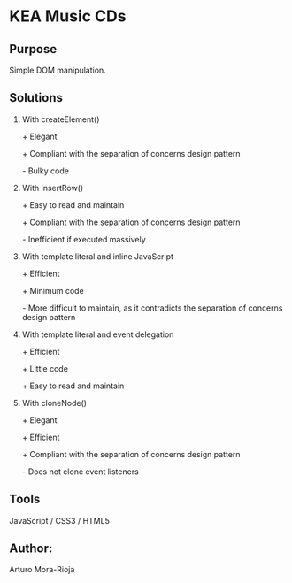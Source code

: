 # KEA Music CDs

## Purpose
Simple DOM manipulation.

## Solutions
1. With createElement()
    
    \+ Elegant
    
    \+ Compliant with the separation of concerns design pattern
    
    \- Bulky code   
2. With insertRow()
    
    \+ Easy to read and maintain
    
    \+ Compliant with the separation of concerns design pattern
    
    \- Inefficient if executed massively
3. With template literal and inline JavaScript
    
    \+ Efficient 
    
    \+ Minimum code
    
    \- More difficult to maintain, as it contradicts the separation of concerns design pattern
4. With template literal and event delegation

    \+ Efficient

    \+ Little code

    \+ Easy to read and maintain
5. With cloneNode()    
    
    \+ Elegant
    
    \+ Efficient
    
    \+ Compliant with the separation of concerns design pattern
    
    \- Does not clone event listeners

## Tools
JavaScript / CSS3 / HTML5

## Author:
Arturo Mora-Rioja